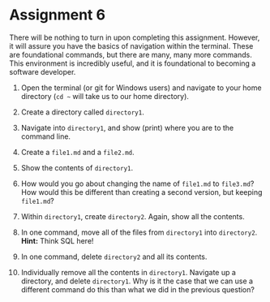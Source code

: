 # Assignment 6

There will be nothing to turn in upon completing this assignment.  However, it will assure you have the basics of navigation within the terminal.  These are foundational commands, but there are many, many more commands.  This environment is incredibly useful, and it is foundational to becoming a software developer.

1. Open the terminal (or git for Windows users) and navigate to your home directory (`cd ~` will take us to our home directory).

2. Create a directory called `directory1`.

3. Navigate into `directory1`, and show (print) where you are to the command line.

4. Create a `file1.md` and a `file2.md`.

5. Show the contents of `directory1`.

6. How would you go about changing the name of `file1.md` to `file3.md`?  How would this be different than creating a second version, but keeping `file1.md`?

7. Within `directory1`, create `directory2`.  Again, show all the contents.

8. In one command, move all of the files from `directory1` into
`directory2`.  **Hint:** Think SQL here!

9. In one command, delete `directory2` and all its contents.

10. Individually remove all the contents in `directory1`.  Navigate up a directory, and delete `directory1`.  Why is it the case that we can use a different command do this than what we did in the previous question?
